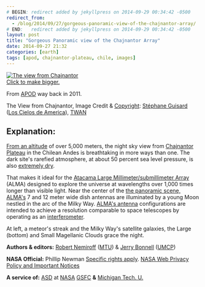 ```yaml
---
# BEGIN: redirect added by jekyllpress on 2014-09-29 00:34:42 -0500
redirect_from:
  - /blog/2014/09/27/gorgeous-panoramic-view-of-the-chajnantor-array/
# END:   redirect added by jekyllpress on 2014-09-29 00:34:42 -0500
layout: post
title: "Gorgeous Panoramic view of the Chajnantor Array"
date: 2014-09-27 21:32
categories: [earth]
tags: [apod, chajnantor-plateau, chile, images]
---
```

[![The view from Chajnantor](http://tt.imageshare.s3.amazonaws.com/astronomy/chanjanantor/SGU-ALMA-IMG_0013-2400-cp10-sm.jpg)](http://tt.imageshare.s3.amazonaws.com/astronomy/chanjanantor/SGU-ALMA-IMG_0013-2400-cp10.jpg) <br>[Click to make bigger.](http://tt.imageshare.s3.amazonaws.com/astronomy/chanjanantor/SGU-ALMA-IMG_0013-2400-cp10.jpg)

From [APOD](http://apod.nasa.gov/apod/ap111123.html) way back in 2011.

The View from Chajnantor, Image Credit & [Copyright](lib/about_apod.html#srapply): [Stéphane Guisard](http://www.twanight.org/guisard) ([Los Cielos de America](http://www.astrosurf.com/sguisard/)), [TWAN](http://www.twanight.org/newTWAN/index.asp)

## Explanation:

[From an altitude](ap080104.html) of over 5,000 meters, the night sky view from [Chajnantor Plateau](http://www.almaobservatory.org/en/%0Aalma-virtual-tour) in the Chilean Andes is breathtaking in more ways than one. The dark site's rarefied atmosphere, at about 50 percent sea level pressure, is also [extremely dry](http://en.wikipedia.org/wiki/Atacama_Desert#Aridity).

That makes it ideal for the [Atacama Large Millimeter/submillimeter Array](http://www.almaobservatory.org/) (ALMA) designed to explore the universe at wavelengths over 1,000 times longer than visible light. Near the center of the [the panoramic scene, ALMA's](http://www.astrosurf.com/sguisard/Pagim/ALMA.html) 7 and 12 meter wide dish antennas are illuminated by a young Moon nestled in the arc of the Milky Way. [ALMA's antenna](http://www.almaobservatory.org/en/%0Aalma-early-science/early-science-press-release) configurations are intended to achieve a resolution comparable to space telescopes by operating as an [interferometer](http://astro.cornell.edu/academics/courses/astro2201/%0Ainterferometer.htm).

At left, a meteor's streak and the Milky Way's satellite galaxies, the
Large (bottom) and Small Magellanic Clouds grace the night.

**Authors & editors:** [Robert Nemiroff](http://antwrp.gsfc.nasa.gov/htmltest/rjn.html) ([MTU](http://www.phy.mtu.edu/)) & [Jerry Bonnell](http://antwrp.gsfc.nasa.gov/htmltest/jbonnell/www/bonnell.html) ([UMCP](http://www.astro.umd.edu/)) 

**NASA Official:** Phillip Newman [Specific rights apply](http://apod.nasa.gov/apod/lib/about_apod.html#srapply). [NASA Web Privacy Policy and Important Notices](http://www.nasa.gov/about/highlights/HP_Privacy.html)

**A service of:** [ASD](http://astrophysics.gsfc.nasa.gov/) at [NASA](http://www.nasa.gov/) [GSFC](http://www.nasa.gov/centers/goddard/) **&amp;** [Michigan Tech. U.](http://www.mtu.edu/)
